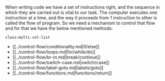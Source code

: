 When writing code we have a set of instructions right, and the sequence in which they are carried out is vital to our task. The computer executes one instruction at a time, and the way it proceeds from 1 instruction to other is called the flow of program. So we need a mechanism to control that flow and for that we have the below mentioned methods:

`class:multi-col-list`

- [[../control-flow/conditionality.md|if/else]]
- [[../control-flow/loops.md|for/while/do]]
- [[../control-flow/br-ct.md|break/continue]]
- [[../control-flow/switch-case.md|switch/case]]
- [[../control-flow/label-goto.md|labels/goto]]
- [[../control-flow/functions.md|functions/return]]
